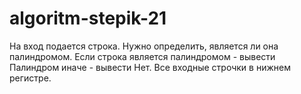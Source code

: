 # algoritm-stepik-21
На вход подается строка. Нужно определить, является ли она палиндромом. Если строка является палиндромом - вывести Палиндром иначе - вывести Нет. Все входные строчки в нижнем регистре.
